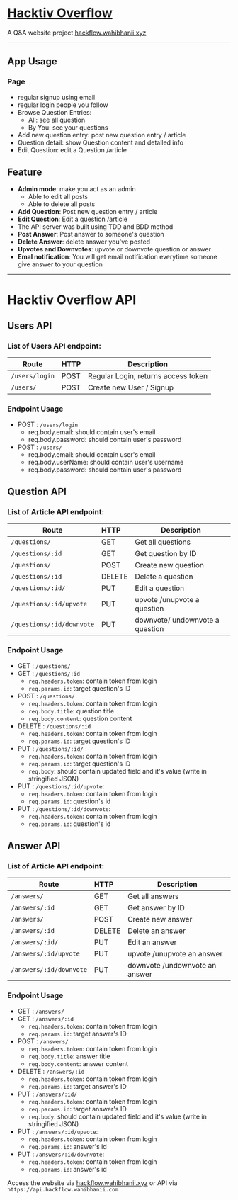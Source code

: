 # [Hacktiv Overflow](https://hackflow.wahibhanii.xyz)

A Q&amp;A website project
[hackflow.wahibhanii.xyz](https://hackflow.wahibhanii.xyz)
____________________
## App Usage 

### Page
  - regular signup using email
  - regular login people you follow
  - Browse Question Entries:
    - All: see all question
    - By You: see your questions
  - Add new question entry: post new question entry / article
  - Question detail: show Question content and detailed info
  - Edit Question: edit a Question /article

## Feature
  - __Admin mode__: make you act as an admin
    - Able to edit all posts
    - Able to delete all posts
  - __Add Question__: Post new question entry / article
  - __Edit Question__: Edit a question /article
  - The API server was built using TDD and BDD method
  - __Post Answer__: Post answer to someone's question
  - __Delete Answer__: delete answer you've posted
  - __Upvotes and Downvotes__: upvote or downvote question or answer
  - __Emal notification__: You will get email notification everytime someone give answer to your question

-------
# Hacktiv Overflow API
## Users API
### List of Users API endpoint:
| Route                       | HTTP   | Description                         | 
| -------------------------   |:------ | ----------------------------------- |
| `/users/login`              | POST   | Regular Login, returns access token |
| `/users/`                   | POST   | Create new User / Signup            |

### Endpoint Usage
- POST : `/users/login`
  - req.body.email: should contain user's email
  - req.body.password: should contain user's password
- POST : `/users/`
  - req.body.email: should contain user's email
  - req.body.userName: should contain user's username
  - req.body.password: should contain user's password

## Question API
### List of Article API endpoint:
| Route                      | HTTP   | Description           | 
| -------------------------- |:------ | --------------------  |
| `/questions/`              | GET    | Get all questions     |
| `/questions/:id`           | GET    | Get question by ID    |
| `/questions/`              | POST   | Create new question   |
| `/questions/:id`           | DELETE | Delete a question     |
| `/questions/:id/`          | PUT    | Edit a question       |
| `/questions/:id/upvote`    | PUT    | upvote /unupvote a question |
| `/questions/:id/downvote`  | PUT    | downvote/ undownvote a question|

### Endpoint Usage
- GET : `/questions/`
- GET : `/questions/:id`
  - `req.headers.token`: contain token from login
  - `req.params.id`: target question's ID
- POST : `/questions/` 
  - `req.headers.token`: contain token from login
  - `req.body.title`: question title
  - `req.body.content`: question content
- DELETE : `/questions/:id`  
  - `req.headers.token`: contain token from login
  - `req.params.id`: target question's ID
- PUT : `/questions/:id/`
  - `req.headers.token`: contain token from login
  - `req.params.id`: target question's ID
  - `req.body`: should contain updated field and it's value (write in stringified JSON)
- PUT : `/questions/:id/upvote`:
  - `req.headers.token`: contain token from login
  - `req.params.id`: question's id
- PUT : `/questions/:id/downvote`:
  - `req.headers.token`: contain token from login
  - `req.params.id`: question's id

## Answer API
### List of Article API endpoint:
| Route                      | HTTP   | Description           | 
| -------------------------- |:------ | --------------------  |
| `/answers/`                | GET    | Get all answers       |
| `/answers/:id`             | GET    | Get answer by ID      |
| `/answers/`                | POST   | Create new answer     |
| `/answers/:id`             | DELETE | Delete an answer       |
| `/answers/:id/`            | PUT    | Edit an answer         |
| `/answers/:id/upvote`      | PUT    | upvote /unupvote an answer |
| `/answers/:id/downvote`    | PUT    | downvote /undownvote an answer|

### Endpoint Usage
- GET : `/answers/`
- GET : `/answers/:id`
  - `req.headers.token`: contain token from login
  - `req.params.id`: target answer's ID
- POST : `/answers/` 
  - `req.headers.token`: contain token from login
  - `req.body.title`: answer title
  - `req.body.content`: answer content
- DELETE : `/answers/:id`  
  - `req.headers.token`: contain token from login
  - `req.params.id`: target answer's ID
- PUT : `/answers/:id/`
  - `req.headers.token`: contain token from login
  - `req.params.id`: target answer's ID
  - `req.body`: should contain updated field and it's value (write in stringified JSON)
- PUT : `/answers/:id/upvote`:
  - `req.headers.token`: contain token from login
  - `req.params.id`: answer's id
- PUT : `/answers/:id/downvote`:
  - `req.headers.token`: contain token from login
  - `req.params.id`: answer's id

Access the website via [hackflow.wahibhanii.xyz](https://hackflow.wahibhanii.xyz) or API via `https://api.hackflow.wahibhanii.com`

